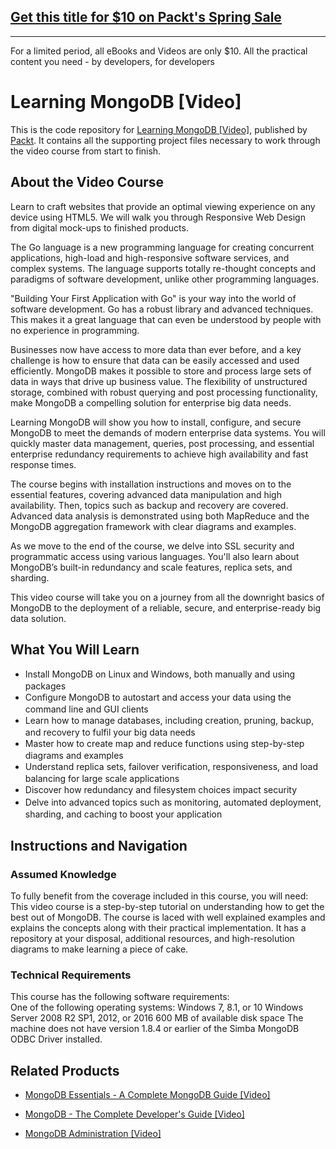 ## [Get this title for $10 on Packt's Spring Sale](https://www.packt.com/V04762?utm_source=github&utm_medium=packt-github-repo&utm_campaign=spring_10_dollar_2022)
-----
For a limited period, all eBooks and Videos are only $10. All the practical content you need \- by developers, for developers

# Learning MongoDB [Video]
This is the code repository for [Learning MongoDB [Video]](https://www.packtpub.com/big-data-and-business-intelligence/learning-mongodb-video?utm_source=github&utm_medium=repository&utm_campaign=9781783983926), published by [Packt](https://www.packtpub.com/?utm_source=github). It contains all the supporting project files necessary to work through the video course from start to finish.
## About the Video Course
Learn to craft websites that provide an optimal viewing experience on any device using HTML5. We will walk you through Responsive Web Design from digital mock-ups to finished products.

The Go language is a new programming language for creating concurrent applications, high-load and high-responsive software services, and complex systems. The language supports totally re-thought concepts and paradigms of software development, unlike other programming languages.

"Building Your First Application with Go" is your way into the world of software development. Go has a robust library and advanced techniques. This makes it a great language that can even be understood by people with no experience in programming.

	
Businesses now have access to more data than ever before, and a key challenge is how to ensure that data can be easily accessed and used efficiently. MongoDB makes it possible to store and process large sets of data in ways that drive up business value. The flexibility of unstructured storage, combined with robust querying and post processing functionality, make MongoDB a compelling solution for enterprise big data needs.

Learning MongoDB will show you how to install, configure, and secure MongoDB to meet the demands of modern enterprise data systems. You will quickly master data management, queries, post processing, and essential enterprise redundancy requirements to achieve high availability and fast response times.

The course begins with installation instructions and moves on to the essential features, covering advanced data manipulation and high availability. Then, topics such as backup and recovery are covered. Advanced data analysis is demonstrated using both MapReduce and the MongoDB aggregation framework with clear diagrams and examples.

As we move to the end of the course, we delve into SSL security and programmatic access using various languages. You'll also learn about MongoDB’s built-in redundancy and scale features, replica sets, and sharding.

This video course will take you on a journey from all the downright basics of MongoDB to the deployment of a reliable, secure, and enterprise-ready big data solution.

<H2>What You Will Learn</H2>
<DIV class=book-info-will-learn-text>
<UL>
<LI><SPAN style="LINE-HEIGHT: 20px; BACKGROUND-COLOR: transparent">Install MongoDB on Linux and Windows, both manually and using packages</SPAN> 
<LI><SPAN style="LINE-HEIGHT: 20px; BACKGROUND-COLOR: transparent">Configure MongoDB to autostart and access your data using the command line and GUI clients</SPAN> 
<LI><SPAN style="LINE-HEIGHT: 20px; BACKGROUND-COLOR: transparent">Learn how to manage databases, including creation, pruning, backup, and recovery to fulfil your big data needs</SPAN> 
<LI><SPAN style="LINE-HEIGHT: 20px; BACKGROUND-COLOR: transparent">Master how to create map and reduce functions using step-by-step diagrams and examples</SPAN> 
<LI><SPAN style="LINE-HEIGHT: 20px; BACKGROUND-COLOR: transparent">Understand replica sets, failover verification, responsiveness, and load balancing for large scale applications</SPAN> 
<LI><SPAN style="LINE-HEIGHT: 20px; BACKGROUND-COLOR: transparent">Discover how redundancy and filesystem choices impact security</SPAN> 
<LI><SPAN style="LINE-HEIGHT: 20px; BACKGROUND-COLOR: transparent">Delve into advanced topics such as monitoring, automated deployment, sharding, and caching to boost your application</SPAN> </LI></UL></DIV>

## Instructions and Navigation
### Assumed Knowledge
To fully benefit from the coverage included in this course, you will need:<br/>
This video course is a step-by-step tutorial on understanding how to get the best out of MongoDB. The course is laced with well explained examples and explains the concepts along with their practical implementation. It has a repository at your disposal, additional resources, and high-resolution diagrams to make learning a piece of cake. 
### Technical Requirements
This course has the following software requirements:<br/>
One of the following operating systems:
Windows 7, 8.1, or 10
Windows Server 2008 R2 SP1, 2012, or 2016
600 MB of available disk space
The machine does not have version 1.8.4 or earlier of the Simba MongoDB ODBC Driver installed.

## Related Products
* [MongoDB Essentials - A Complete MongoDB Guide [Video]](https://www.packtpub.com/web-development/mongodb-essentials-complete-mongodb-guide-video?utm_source=github&utm_medium=repository&utm_campaign=9781789952438)

* [MongoDB - The Complete Developer's Guide [Video]](https://www.packtpub.com/web-development/mongodb-complete-developers-guide-video?utm_source=github&utm_medium=repository&utm_campaign=9781789954012)

* [MongoDB Administration [Video]](https://www.packtpub.com/big-data-and-business-intelligence/mongodb-administration-video?utm_source=github&utm_medium=repository&utm_campaign=9781787124806)

